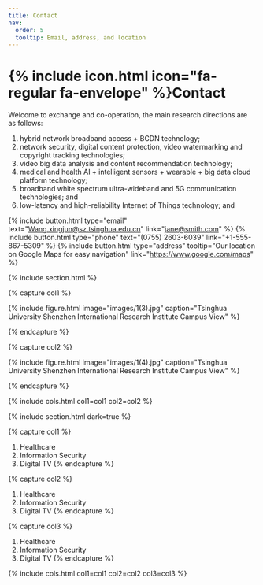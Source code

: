 ```yaml
---
title: Contact
nav:
  order: 5
  tooltip: Email, address, and location
---
```


# {% include icon.html icon="fa-regular fa-envelope" %}Contact

Welcome to exchange and co-operation, the main research directions are as follows:
1. hybrid network broadband access + BCDN technology;
2. network security, digital content protection, video watermarking and copyright tracking technologies;
3. video big data analysis and content recommendation technology;
4. medical and health AI + intelligent sensors + wearable + big data cloud platform technology;
5. broadband white spectrum ultra-wideband and 5G communication technologies; and
6. low-latency and high-reliability Internet of Things technology; and


{%
  include button.html
  type="email"
  text="Wang.xingjun@sz.tsinghua.edu.cn"
  link="jane@smith.com"
%}
{%
  include button.html
  type="phone"
  text="(0755) 2603-6039"
  link="+1-555-867-5309"
%}
{%
  include button.html
  type="address"
  tooltip="Our location on Google Maps for easy navigation"
  link="https://www.google.com/maps"
%}

{% include section.html %}

{% capture col1 %}

{%
  include figure.html
  image="images/1(3).jpg"
  caption="Tsinghua University Shenzhen International Research Institute Campus View"
%}

{% endcapture %}

{% capture col2 %}

{%
  include figure.html
  image="images/1(4).jpg"
  caption="Tsinghua University Shenzhen International Research Institute Campus View"
%}

{% endcapture %}

{% include cols.html col1=col1 col2=col2 %}

{% include section.html dark=true %}

{% capture col1 %}
1. Healthcare
2. Information Security
3. Digital TV
{% endcapture %}

{% capture col2 %}
1. Healthcare
2. Information Security
3. Digital TV
{% endcapture %}

{% capture col3 %}
1. Healthcare
2. Information Security
3. Digital TV
{% endcapture %}

{% include cols.html col1=col1 col2=col2 col3=col3 %}
